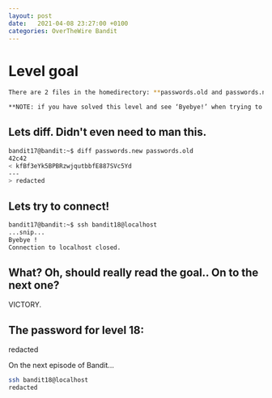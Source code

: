 ```yaml
---
layout: post
date:   2021-04-08 23:27:00 +0100
categories: OverTheWire Bandit
---
```


# Level goal
```bash
There are 2 files in the homedirectory: **passwords.old and passwords.new**. The password for the next level is in **passwords.new** and is the only line that has been changed between **passwords.old and passwords.new**

**NOTE: if you have solved this level and see ‘Byebye!’ when trying to log into bandit18, this is related to the next level, bandit19**
```

## Lets diff. Didn't even need to man this.
```bash
bandit17@bandit:~$ diff passwords.new passwords.old
42c42
< kfBf3eYk5BPBRzwjqutbbfE887SVc5Yd
---
> redacted
```

## Lets try to connect!
```bash
bandit17@bandit:~$ ssh bandit18@localhost
...snip...
Byebye !
Connection to localhost closed.
```

## What? Oh, should really read the goal.. On to the next one?

VICTORY.

## The password for level 18: 	

redacted

On the next episode of Bandit...

```bash
ssh bandit18@localhost
redacted
```